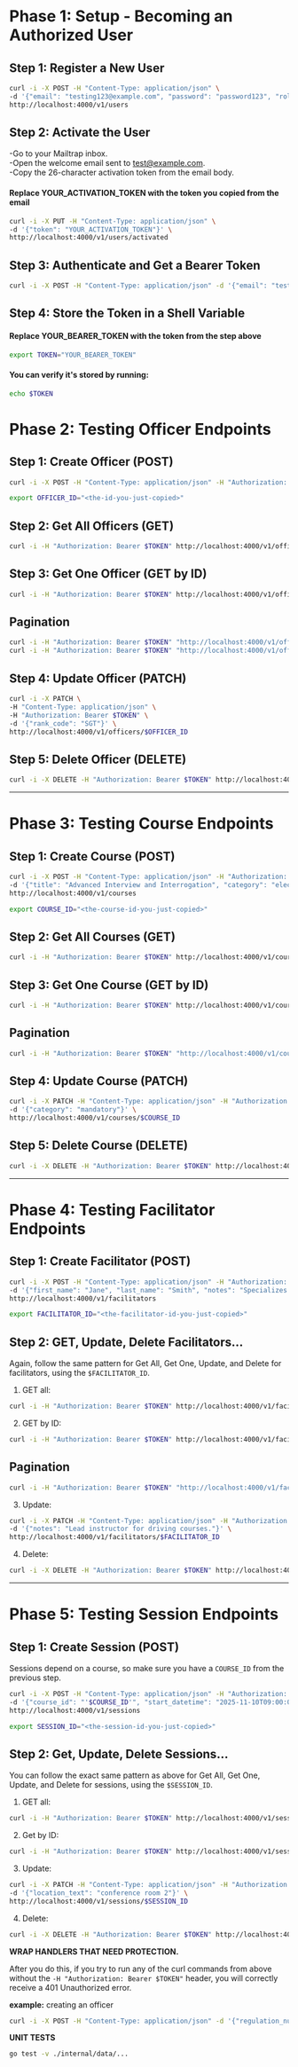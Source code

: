 # Phase 1: Setup - Becoming an Authorized User
## Step 1: Register a New User
```Bash
curl -i -X POST -H "Content-Type: application/json" \
-d '{"email": "testing123@example.com", "password": "password123", "role": "admin"}' \
http://localhost:4000/v1/users
```

## Step 2: Activate the User
-Go to your Mailtrap inbox.  
-Open the welcome email sent to test@example.com.  
-Copy the 26-character activation token from the email body.  

#### Replace YOUR_ACTIVATION_TOKEN with the token you copied from the email
```Bash
curl -i -X PUT -H "Content-Type: application/json" \
-d '{"token": "YOUR_ACTIVATION_TOKEN"}' \
http://localhost:4000/v1/users/activated
```

## Step 3: Authenticate and Get a Bearer Token
```Bash
curl -i -X POST -H "Content-Type: application/json" -d '{"email": "testing123@example.com", "password": "password123"}' http://localhost:4000/v1/tokens/authentication
```

## Step 4: Store the Token in a Shell Variable
#### Replace YOUR_BEARER_TOKEN with the token from the step above
```Bash
export TOKEN="YOUR_BEARER_TOKEN"
```

#### You can verify it's stored by running:
```Bash
echo $TOKEN
```

# Phase 2: Testing Officer Endpoints
## Step 1: Create Officer (POST)
```Bash
curl -i -X POST -H "Content-Type: application/json" -H "Authorization: Bearer $TOKEN" -d '{"regulation_number": "PC750", "first_name": "Marcus", "last_name": "Moore", "sex": "male", "rank_code": "PC"}' http://localhost:4000/v1/officers
```
```Bash
export OFFICER_ID="<the-id-you-just-copied>"
```

## Step 2: Get All Officers (GET)
```Bash
curl -i -H "Authorization: Bearer $TOKEN" http://localhost:4000/v1/officers
```

## Step 3: Get One Officer (GET by ID)
```Bash
curl -i -H "Authorization: Bearer $TOKEN" http://localhost:4000/v1/officers/$OFFICER_ID
```

## Pagination
```Bash
curl -i -H "Authorization: Bearer $TOKEN" "http://localhost:4000/v1/officers?page=1&page_size=2"
curl -i -H "Authorization: Bearer $TOKEN" "http://localhost:4000/v1/officers?content=PC"
```

## Step 4: Update Officer (PATCH)
```Bash
curl -i -X PATCH \
-H "Content-Type: application/json" \
-H "Authorization: Bearer $TOKEN" \
-d '{"rank_code": "SGT"}' \
http://localhost:4000/v1/officers/$OFFICER_ID
```

## Step 5: Delete Officer (DELETE)
```Bash
curl -i -X DELETE -H "Authorization: Bearer $TOKEN" http://localhost:4000/v1/officers/$OFFICER_ID
```

-------------------------------------------------------------------------------------

# Phase 3: Testing Course Endpoints
## Step 1: Create Course (POST)
```Bash
curl -i -X POST -H "Content-Type: application/json" -H "Authorization: Bearer $TOKEN" \
-d '{"title": "Advanced Interview and Interrogation", "category": "elective", "default_credit_hours": 40.0, "description": "Techniques for ethical and effective information gathering from victims, witnesses, and suspects."}' \
http://localhost:4000/v1/courses
```
```Bash
export COURSE_ID="<the-course-id-you-just-copied>"
```

## Step 2: Get All Courses (GET)
```Bash
curl -i -H "Authorization: Bearer $TOKEN" http://localhost:4000/v1/courses
```

## Step 3: Get One Course (GET by ID)
```Bash
curl -i -H "Authorization: Bearer $TOKEN" http://localhost:4000/v1/courses/$COURSE_ID
```

## Pagination
```Bash
curl -i -H "Authorization: Bearer $TOKEN" "http://localhost:4000/v1/courses?page=1&page_size=2"
```

## Step 4: Update Course (PATCH)
```Bash
curl -i -X PATCH -H "Content-Type: application/json" -H "Authorization: Bearer $TOKEN" \
-d '{"category": "mandatory"}' \
http://localhost:4000/v1/courses/$COURSE_ID
```

## Step 5: Delete Course (DELETE)
```Bash
curl -i -X DELETE -H "Authorization: Bearer $TOKEN" http://localhost:4000/v1/courses/$COURSE_ID
```

--------------------------------------------------------------------------------------

# Phase 4: Testing Facilitator Endpoints
## Step 1: Create Facilitator (POST)
```Bash
curl -i -X POST -H "Content-Type: application/json" -H "Authorization: Bearer $TOKEN" \
-d '{"first_name": "Jane", "last_name": "Smith", "notes": "Specializes in practical exercises."}' \
http://localhost:4000/v1/facilitators
```
```Bash
export FACILITATOR_ID="<the-facilitator-id-you-just-copied>"
```

## Step 2: GET, Update, Delete Facilitators...
Again, follow the same pattern for Get All, Get One, Update, and Delete for facilitators, using the `$FACILITATOR_ID`.

1. GET all:
```Bash
curl -i -H "Authorization: Bearer $TOKEN" http://localhost:4000/v1/facilitators
```

2. GET by ID:
```Bash
curl -i -H "Authorization: Bearer $TOKEN" http://localhost:4000/v1/facilitators/$FACILITAOR_ID
```

## Pagination
```Bash
curl -i -H "Authorization: Bearer $TOKEN" "http://localhost:4000/v1/facilitators?page=1&page_size=2"
```

3. Update:
```Bash
curl -i -X PATCH -H "Content-Type: application/json" -H "Authorization: Bearer $TOKEN" \
-d '{"notes": "Lead instructor for driving courses."}' \
http://localhost:4000/v1/facilitators/$FACILITATOR_ID
```

4. Delete:
```Bash
curl -i -X DELETE -H "Authorization: Bearer $TOKEN" http://localhost:4000/v1/facilitators/$FACILITATOR_ID
```

---------------------------------------------------------------------------------------------------

# Phase 5: Testing Session Endpoints
## Step 1: Create Session (POST)
Sessions depend on a course, so make sure you have a `COURSE_ID` from the previous step.
```Bash
curl -i -X POST -H "Content-Type: application/json" -H "Authorization: Bearer $TOKEN" \
-d '{"course_id": "'$COURSE_ID'", "start_datetime": "2025-11-10T09:00:00Z", "end_datetime": "2025-11-14T17:00:00Z", "location_text": "Training Room 1"}' \
http://localhost:4000/v1/sessions
```
 ```Bash 
export SESSION_ID="<the-session-id-you-just-copied>"
```

## Step 2: Get, Update, Delete Sessions...
You can follow the exact same pattern as above for Get All, Get One, Update, and Delete for sessions, using the `$SESSION_ID`.

1. GET all:
```Bash
curl -i -H "Authorization: Bearer $TOKEN" http://localhost:4000/v1/sessions
```

2. Get by ID:
```Bash
curl -i -H "Authorization: Bearer $TOKEN" http://localhost:4000/v1/sessions/$SESSION_ID
```

3. Update:
```Bash
curl -i -X PATCH -H "Content-Type: application/json" -H "Authorization: Bearer $TOKEN" \
-d '{"location_text": "conference room 2"}' \
http://localhost:4000/v1/sessions/$SESSION_ID
```

4. Delete:
```Bash
curl -i -X DELETE -H "Authorization: Bearer $TOKEN" http://localhost:4000/v1/sessions/$SESSION_ID
```

**WRAP HANDLERS THAT NEED PROTECTION.**  

After you do this, if you try to run any of the curl commands from above without the `-H "Authorization: Bearer $TOKEN"` header, you will correctly receive a 401 Unauthorized error.

**example:** creating an officer

```Bash
curl -i -X POST -H "Content-Type: application/json" -d '{"regulation_number": "PC800", "first_name": "Jonathan", "last_name": "Doe", "sex": "male", "rank_code": "PC"}' http://localhost:4000/v1/officers
```

**UNIT TESTS**
```Bash
go test -v ./internal/data/...
```